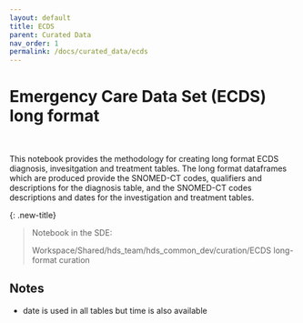 ```yaml
---
layout: default
title: ECDS
parent: Curated Data
nav_order: 1
permalink: /docs/curated_data/ecds
---
```


# Emergency Care Data Set (ECDS) long format
<br>

This notebook provides the methodology for creating long format ECDS diagnosis, invesitgation and treatment tables. The long format dataframes which are produced provide the SNOMED-CT codes, qualifiers and descriptions for the diagnosis table, and the SNOMED-CT codes descriptions and dates for the investigation and treatment tables.

{: .new-title}
> Notebook in the SDE:
> 
> Workspace/Shared/hds_team/hds_common_dev/curation/ECDS long-format curation


## Notes
- date is used in all tables but time is also available
